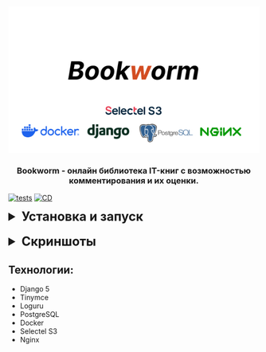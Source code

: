 <div align="center">

<p style="text-align:center;"><img style="text-align:center;" src="assets/logo_card.jpg" alt="logo"/></p>

### Bookworm - онлайн библиотека IT-книг с возможностью комментирования и их оценки.
</div>

[![tests](https://github.com/licaro-1/Bookworm/actions/workflows/tests.yml/badge.svg?event=push)](https://github.com/licaro-1/Bookworm/actions/workflows/tests.yml)
[![CD](https://github.com/licaro-1/Bookworm/actions/workflows/cd.yml/badge.svg?branch=main)](https://github.com/licaro-1/Bookworm/actions/workflows/cd.yml)


<details>
<summary style="font-size:25px; font-weight: bold;">Установка и запуск</summary>


1. Клонировать репозиторий
    ```bash
    git clone https://github.com/licaro-1/Bookworm.git
    ```

2. Перейти в склонированный репозиторий:
    ```bash
    cd ./Bookworm/
    ```

3. Создать виртуальное окружение и активировать его (Команды зависят от ОС)
    ```bash
    python -m venv venv
    ```
   ```bash
    . .\venv\Scripts\activate
    ```

4. Создать .env файл в директории infra и заполнить необходимые переменные из .env-example
    ```bash
    cd infra/
    ```
    ```bash
    touch .env
    ```

5. Установить зависимости
    ```bash
    pip install -r .\bookworm\requirements.txt
    ```


6. Создать файл nginx.prod.conf в директории infra/nginx 
и заполнить необходимой информацией по примеру nginx.prod.example.conf


7. Поднять docker контейнеры
   ```bash
      docker compose -f docker-compose.prod.yaml up --build
   ```

8. Запустить миграции и подгрузить статику
   ```python
   docker exec -it infra-web-1 python manage.py migrate
   docker exec -it infra-web-1 python manage.py collectstatic
   ```
9. Запустить тесты
   ```python
   docker exec -it infra-web-1 python manage.py tests
   ```
</details>

<details>
<summary style="font-size:25px; font-weight: bold; margin-top:20px;">Скриншоты</summary>

####

<details>
<summary style="font-size:16px; font-weight: bold; margin-top:20px;">Главная страница</summary>

  ##### Главная страница проекта с пагинацией и возможностью поиска книги по названию/описанию/автору


<a href="assets/page_assets/main/main.jpg" target="_blank">
    <img src="assets/page_assets/main/main.jpg" width="900px"/>
</a>


<a href="assets/page_assets/main/search.jpg" target="_blank">
    <img src="assets/page_assets/main/search.jpg" width="900px"/>
</a>


<a href="assets/page_assets/main/pagination.jpg" target="_blank">
    <img src="assets/page_assets/main/pagination.jpg" width="900px"/>
</a>


</details>


<details>
<summary style="font-size:16px; font-weight: bold; margin-top:20px;">Авторизация</summary>

 #### Авторизация проекта с возможностью восстановления пароля через почту


<a href="assets/page_assets/auth/auth_login.jpg" target="_blank">
    <img src="assets/page_assets/auth/auth_login.jpg" width="900px"/>
</a>


<a href="assets/page_assets/auth/auth_register.jpg" target="_blank">
    <img src="assets/page_assets/auth/auth_register.jpg" width="900px"/>
</a>


<a href="assets/page_assets/auth/auth_reset.jpg" target="_blank">
    <img src="assets/page_assets/auth/auth_reset.jpg" width="900px"/>
</a>


<a href="assets/page_assets/auth/auth_reset_new.jpg" target="_blank">
    <img src="assets/page_assets/auth/auth_reset_new.jpg" width="900px"/>
</a>

</details>


<details>
<summary style="font-size:16px; font-weight: bold; margin-top:20px;">Книга</summary>

 #### Страница книги с наличием пагинации комментариев и возможностью комментирования, редактирования и удаления комментариев


<a href="assets/page_assets/book/book_page.jpg" target="_blank">
    <img src="assets/page_assets/book/book_page.jpg" width="900px"/>
</a>


<a href="assets/page_assets/book/comment.jpg" target="_blank">
    <img src="assets/page_assets/book/comment.jpg" width="900px"/>
</a>


<a href="assets/page_assets/book/comment_menu.jpg" target="_blank">
    <img src="assets/page_assets/book/comment_menu.jpg" width="900px"/>
</a>


<a href="assets/page_assets/book/comment_edit.jpg" target="_blank">
    <img src="assets/page_assets/book/comment_edit.jpg" width="900px"/>
</a>


<a href="assets/page_assets/book/comment_after_edit.jpg" target="_blank">
    <img src="assets/page_assets/book/comment_after_edit.jpg" width="900px"/>
</a>


</details>


<details>
<summary style="font-size:16px; font-weight: bold; margin-top:20px;">Профиль</summary>

 #### Страница профиля пользователя с формой редактирования (есть возможность изменить юзернейм, имя, фамилию и аватар) и списком последних комментариев. Для администраторов и модераторов доступна форма добавления новой книги



<a href="assets/page_assets/profile/profile_page_card.jpg" target="_blank">
    <img src="assets/page_assets/profile/profile_page_card.jpg" width="900px"/>
</a>


<a href="assets/page_assets/profile/profile_all_comments.jpg" target="_blank">
    <img src="assets/page_assets/profile/profile_all_comments.jpg" width="900px"/>
</a>


<a href="assets/page_assets/profile/profile_page_form_edit.jpg" target="_blank">
    <img src="assets/page_assets/profile/profile_page_form_edit.jpg" width="900px"/>
</a>


<a href="assets/page_assets/profile/profile_page_add_book_form.jpg" target="_blank">
    <img src="assets/page_assets/profile/profile_page_add_book_form.jpg" width="900px"/>
</a>

--- 
Страница всех комментариев юзера:
<a href="assets/page_assets/profile/profile_all_comments.jpg" target="_blank">
    <img src="assets/page_assets/profile/profile_all_comments.jpg" width="900px"/>
</a>

</details>


<details>
<summary style="font-size:16px; font-weight: bold; margin-top:20px;">Форма обратной связи</summary>

 #### Страница формы обратной связи. После заполнения фидбек сохраняется в БД и отправляется на почту, получатель фидбека указан в переменной окружения EMAIL_FEEDBACK_RECIPIENT


<a href="assets/page_assets/feedback/feedback.jpg" target="_blank">
    <img src="assets/page_assets/feedback/feedback.jpg" width="900px"/>
</a>


<a href="assets/page_assets/feedback/feedback_created.jpg" target="_blank">
    <img src="assets/page_assets/feedback/feedback_created.jpg" width="900px"/>
</a>


<a href="assets/page_assets/feedback/feedback_notify.jpg" target="_blank">
    <img src="assets/page_assets/feedback/feedback_notify.jpg" width="900px"/>
</a>

</details>


</details>


## Технологии:


* Django 5
* Tinymce
* Loguru
* PostgreSQL
* Docker
* Selectel S3
* Nginx